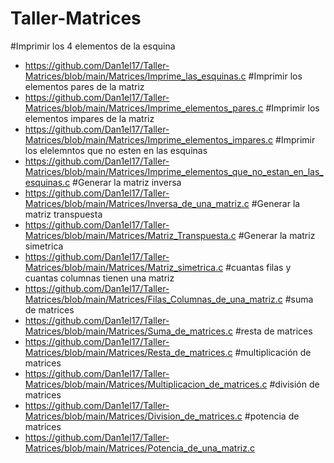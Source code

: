 # Taller-Matrices
#Imprimir los 4 elementos de la esquina
  - https://github.com/Dan1el17/Taller-Matrices/blob/main/Matrices/Imprime_las_esquinas.c
#Imprimir los elementos pares de la matriz
  - https://github.com/Dan1el17/Taller-Matrices/blob/main/Matrices/Imprime_elementos_pares.c
#Imprimir los elementos impares de la matriz
  - https://github.com/Dan1el17/Taller-Matrices/blob/main/Matrices/Imprime_elementos_impares.c
#Imprimir los elelemntos que no esten en las esquinas
  - https://github.com/Dan1el17/Taller-Matrices/blob/main/Matrices/Imprime_elementos_que_no_estan_en_las_esquinas.c
#Generar la matriz inversa
 - https://github.com/Dan1el17/Taller-Matrices/blob/main/Matrices/Inversa_de_una_matriz.c
#Generar la matriz transpuesta
  - https://github.com/Dan1el17/Taller-Matrices/blob/main/Matrices/Matriz_Transpuesta.c
#Generar la matriz simetrica
  - https://github.com/Dan1el17/Taller-Matrices/blob/main/Matrices/Matriz_simetrica.c
#cuantas filas y cuantas columnas tienen una matriz
  - https://github.com/Dan1el17/Taller-Matrices/blob/main/Matrices/Filas_Columnas_de_una_matriz.c
#suma de matrices
  - https://github.com/Dan1el17/Taller-Matrices/blob/main/Matrices/Suma_de_matrices.c
#resta de matrices
  - https://github.com/Dan1el17/Taller-Matrices/blob/main/Matrices/Resta_de_matrices.c
#multiplicación de matrices
  - https://github.com/Dan1el17/Taller-Matrices/blob/main/Matrices/Multiplicacion_de_matrices.c
#división de matrices
  - https://github.com/Dan1el17/Taller-Matrices/blob/main/Matrices/Division_de_matrices.c
#potencia de matrices
- https://github.com/Dan1el17/Taller-Matrices/blob/main/Matrices/Potencia_de_una_matriz.c

